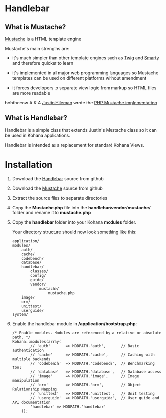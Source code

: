 # Handlebar


## What is Mustache?

[Mustache][1] is a HTML template engine

Mustache's main strengths are:

- it's much simpler than other template engines such as [Twig][2] and [Smarty][3] and therefore quicker to learn

- it's implemented in all major web programming languages so Mustache templates can be used on different platforms without amendment

- it forces developers to separate view logic from markup so HTML files are more readable

bobthecow A.K.A [Justin Hileman][4] wrote the [PHP Mustache implementation][5].


## What is Handlebar?

Handlebar is a simple class that extends Justin's Mustache class so it can be used in Kohana applications.  

Handlebar is intended as a replacement for standard Kohana Views.


# Installation

1.  Download the [Handlebar][6] source from github

2.  Download the [Mustache][5] source from github

3.  Extract the source files to separate directories

4.  Copy the **Mustache.php** file into the **handlebar/vendor/mustache/** folder and rename it to **mustache.php**

5.  Copy the **handlebar** folder into your Kohana **modules** folder.  

    Your directory structure should now look something like this:  

    ~~~
    application/
    modules/
        auth/
        cache/
        codebench/
        database/
        handlebar/
            classes/
            config/
            guide/
            vendor/
                mustache/
                    mustache.php
        image/
        orm/
        unittest/
        userguide/
    system/
    ~~~

6.  Enable the handlebar module in **/application/bootstrap.php**:

    ~~~
    /* Enable modules. Modules are referenced by a relative or absolute path. */
    Kohana::modules(array(
            // 'auth'       => MODPATH.'auth',       // Basic authentication
            // 'cache'      => MODPATH.'cache',      // Caching with multiple backends
            // 'codebench'  => MODPATH.'codebench',  // Benchmarking tool
            // 'database'   => MODPATH.'database',   // Database access
            // 'image'      => MODPATH.'image',      // Image manipulation
            // 'orm'        => MODPATH.'orm',        // Object Relationship Mapping
            // 'unittest'   => MODPATH.'unittest',   // Unit testing
            // 'userguide'  => MODPATH.'userguide',  // User guide and API documentation
            'handlebar' => MODPATH.'handlebar'
        ));
    ~~~


[1]: http://mustache.github.com/
[2]: http://www.twig-project.org/
[3]: http://www.smarty.net/
[4]: http://justinhileman.com
[5]: https://github.com/bobthecow/mustache.php
[6]: https://github.com/malkintower/handlebar